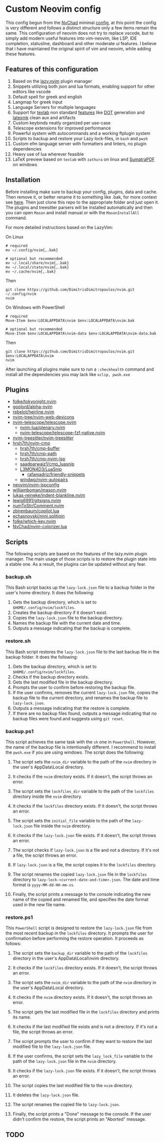 # Custom Neovim config

This config begun from the [NvChad](https://github.com/NvChad/NvChad) minimal [config](https://github.com/NvChad/basic-config), at this point the config is very different and follows a distinct structure only a few items remain the same. This configuration of neovim does not try to replace vscode, but to simply add modern useful features into vim-neovim, like LSP, IDE completion, statusline, dashboard and other moderate ui features. I believe that i have maintained the original spirit of vim and neovim, while adding these features.

## Features of this configuration

1. Based on the [lazy.nvim](https://github.com/folke/lazy.nvim) plugin manager
2. Snippets utilizing both json and lua formats, enabling support for other editors like vscode
3. Default spell for greek and english
4. Langmap for greek input
5. Language Servers for multiple languages
6. Support for [texlab](https://github.com/latex-lsp/texlab) non standard [features](https://github.com/latex-lsp/texlab/wiki/Workspace-commands) like [DOT](https://graphviz.org/doc/info/lang.html) generation and [latexmk](https://mg.readthedocs.io/latexmk.html) clean aux and artifacts
7. Custom keybinds neatly organized per use-case
8. Telescope extensions for improved performance
9. Powerful system with autocommands and a working ftplugin system
10. Scripts to backup and restore your Lazy lock-files, in `bash` and `pwsh`
11. Custom efm language server with formatters and linters, no plugin dependencies
12. Heavy use of lua wherever feasible
13. LaTeX preview based on `texlab` with `zathura` on linux and [SumatraPDF](https://www.sumatrapdfreader.org/free-pdf-reader) on windows

## Installation

Before installing make sure to backup your config, plugins, data and cache. Then remove it, or better rename it to something like <folder>.bak, for more context see [here](http://www.lazyvim.org/installation). Then just clone this repo to the appropriate folder and just open it. The plugins and treesitter parsers will be installed automatically and then you can open `Mason` and install manual or with the `MasonInstallAll` command.

For more detailed instructions based on the LazyVim:

On Linux

```
# required
mv ~/.config/nvim{,.bak}

# optional but recommended
mv ~/.local/share/nvim{,.bak}
mv ~/.local/state/nvim{,.bak}
mv ~/.cache/nvim{,.bak}
```

Then

```
git clone https://github.com/DimitrisDimitropoulos/nvim.git ~/.config/nvim
nvim
```

On Windows with PowerShell

```
# required
Move-Item $env:LOCALAPPDATA\nvim $env:LOCALAPPDATA\nvim.bak

# optional but recommended
Move-Item $env:LOCALAPPDATA\nvim-data $env:LOCALAPPDATA\nvim-data.bak
```

Then

```
git clone https://github.com/DimitrisDimitropoulos/nvim.git $env:LOCALAPPDATA\nvim
nvim
```

After launching all plugins make sure to run a `:checkhealth` command and install all the dependencies you may lack like `xclip, pwsh.exe`

## Plugins

-   [folke/tokyonight.nvim](https://github.com/folke/tokyonight.nvim)
-   [goolord/alpha-nvim](https://github.com/goolord/alpha-nvim)
-   [rebelot/heirline.nvim](https://github.com/rebelot/heirline.nvim)
-   [nvim-tree/nvim-web-devicons](https://github.com/nvim-tree/nvim-web-devicons)
-   [nvim-telescope/telescope.nvim](https://github.com/nvim-telescope/telescope.nvim)
    -   [nvim-lua/plenary.nvim](https://github.com/nvim-lua/plenary.nvim)
    -   [nvim-telescope/telescope-fzf-native.nvim](https://github.com/nvim-telescope/telescope-fzf-native.nvim)
-   [nvim-treesitter/nvim-treesitter](https://github.com/nvim-treesitter/nvim-treesitter)
-   [hrsh7th/nvim-cmp](https://github.com/hrsh7th/nvim-cmp)
    -   [hrsh7th/cmp-buffer](https://github.com/hrsh7th/cmp-buffer)
    -   [hrsh7th/cmp-path](https://github.com/hrsh7th/cmp-path)
    -   [hrsh7th/cmp-nvim-lsp](https://github.com/hrsh7th/cmp-nvim-lsp)
    -   [saadparwaiz1/cmp_luasnip](https://github.com/saadparwaiz1/cmp_luasnip)
    -   [L3MON4D3/LuaSnip](https://github.com/L3MON4D3/LuaSnip)
        -   [rafamadriz/friendly-snippets](https://github.com/rafamadriz/friendly-snippets)
    -   [windwp/nvim-autopairs](https://github.com/windwp/nvim-autopairs)
-   [neovim/nvim-lspconfig](https://github.com/neovim/nvim-lspconfig)
-   [williamboman/mason.nvim](https://github.com/williamboman/mason.nvim)
-   [lukas-reineke/indent-blankline.nvim](https://github.com/lukas-reineke/indent-blankline.nvim)
-   [lewis6991/gitsigns.nvim](https://github.com/lewis6991/gitsigns.nvim)
-   [numToStr/Comment.nvim](https://github.com/numToStr/Comment.nvim)
-   [zbirenbaum/copilot.lua](https://github.com/zbirenbaum/copilot.lua)
-   [echasnovski/mini.splitjoin](https://github.com/echasnovski/mini.splitjoin)
-   [folke/which-key.nvim](https://github.com/folke/which-key.nvim)
-   [NvChad/nvim-colorizer.lua](https://github.com/NvChad/nvim-colorizer.lua)

## Scripts

The following scripts are based on the features of the lazy.nvim plugin manager. The main usage of those scripts is to restore the plugin state into a stable one. As a result, the plugins can be updated without any fear.

### backup.sh

This Bash script backs up the `lazy-lock.json` file to a backup folder in the user's home directory. It does the following:

1. Gets the backup directory, which is set to `$HOME/.config/nvim/lockfiles`.
2. Creates the backup directory if it doesn't exist.
3. Copies the `lazy-lock.json` file to the backup directory.
4. Names the backup file with the current date and time.
5. Outputs a message indicating that the backup is complete.

### restore.sh

This Bash script restores the `lazy-lock.json` file to the last backup file in the backup folder. It does the following:

1. Gets the backup directory, which is set to `$HOME/.config/nvim/lockfiles`.
2. Checks if the backup directory exists.
3. Gets the last modified file in the backup directory.
4. Prompts the user to confirm before restoring the backup file.
5. If the user confirms, removes the current `lazy-lock.json` file, copies the backup file to the current directory, and renames the backup file to `lazy-lock.json`.
6. Outputs a message indicating that the restore is complete.
7. If there are no backup files found, outputs a message indicating that no backup files were found and suggests using `git reset`.

### backup.ps1

This script achieves the same task with the `sh` one in `PowerShell`. However, the name of the backup file is intentionally different. I recommend to install the `pwsh.exe` if you are using windows. The script does the following:

1. The script sets the `nvim_dir` variable to the path of the `nvim` directory in the user's AppData\Local directory.

2. It checks if the `nvim` directory exists. If it doesn't, the script throws an error.

3. The script sets the `lockfiles_dir` variable to the path of the `lockfiles` directory inside the `nvim` directory.

4. It checks if the `lockfiles` directory exists. If it doesn't, the script throws an error.

5. The script sets the `initial_file` variable to the path of the `lazy-lock.json` file inside the `nvim` directory.

6. It checks if the `lazy-lock.json` file exists. If it doesn't, the script throws an error.

7. The script checks if `lazy-lock.json` is a file and not a directory. If it's not a file, the script throws an error.

8. If `lazy-lock.json` is a file, the script copies it to the `lockfiles` directory.

9. The script renames the copied `lazy-lock.json` file in the `lockfiles` directory to `lazy-lock-<current-date-and-time>.json`. The date and time format is `yyyy-MM-dd-HH-mm-ss`.

10. Finally, the script prints a message to the console indicating the new name of the copied and renamed file, and specifies the date format used in the new file name.

### restore.ps1

This `PowerShell` script is designed to restore the `lazy-lock.json` file from the most recent backup in the `lockfiles` directory. It prompts the user for confirmation before performing the restore operation. It proceeds as follows:

1. The script sets the `backup_dir` variable to the path of the `lockfiles` directory in the user's AppData\Local\nvim directory.

2. It checks if the `lockfiles` directory exists. If it doesn't, the script throws an error.

3. The script sets the `nvim_dir` variable to the path of the `nvim` directory in the user's AppData\Local directory.

4. It checks if the `nvim` directory exists. If it doesn't, the script throws an error.

5. The script gets the last modified file in the `lockfiles` directory and prints its name.

6. It checks if the last modified file exists and is not a directory. If it's not a file, the script throws an error.

7. The script prompts the user to confirm if they want to restore the last modified file to the `lazy-lock.json` file.

8. If the user confirms, the script sets the `lazy_lock_file` variable to the path of the `lazy-lock.json` file in the `nvim` directory.

9. It checks if the `lazy-lock.json` file exists. If it doesn't, the script throws an error.

10. The script copies the last modified file to the `nvim` directory.

11. It deletes the `lazy-lock.json` file.

12. The script renames the copied file to `lazy-lock.json`.

13. Finally, the script prints a "Done" message to the console. If the user didn't confirm the restore, the script prints an "Aborted" message.

## TODO
